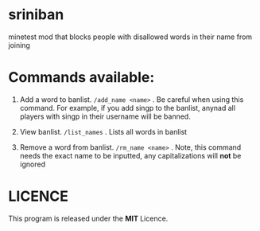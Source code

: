 # sriniban
minetest mod that blocks people with disallowed words in their name from joining
# Commands available:
  1) Add a word to banlist. `/add_name <name>` . Be careful when using this command. For example, if you add singp to the banlist, anynad all players with singp in their username will be banned.
  
  2) View banlist. `/list_names` . Lists all words in banlist
  
  3) Remove a word from banlist. `/rm_name <name>` . Note, this command needs the exact name to be inputted, any capitalizations will **not** be ignored
  
# LICENCE

This program is released under the **MIT** Licence.

